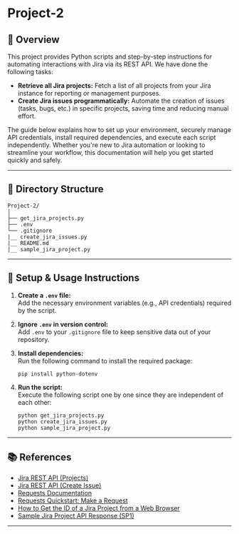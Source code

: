 # Project-2
<!--
Project 2 Documentation .

This file provides an overview of Project 2, detailing the objectives, features, and progress made. Under Project 2, we have implemented and documented various Python programming exercises and mini-projects to enhance practical coding skills. The project includes problem statements, solutions, and explanations for each task undertaken, serving as a comprehensive reference for learning and revision.
-->
## 📝 Overview
This project provides Python scripts and step-by-step instructions for automating interactions with Jira via its REST API. We have done the following tasks:

- **Retrieve all Jira projects:** Fetch a list of all projects from your Jira instance for reporting or management purposes.
- **Create Jira issues programmatically:** Automate the creation of issues (tasks, bugs, etc.) in specific projects, saving time and reducing manual effort.

The guide below explains how to set up your environment, securely manage API credentials, install required dependencies, and execute each script independently. Whether you're new to Jira automation or looking to streamline your workflow, this documentation will help you get started quickly and safely.

---

## 📁 Directory Structure

```
Project-2/
│
├── get_jira_projects.py
├── .env
└── .gitignore
|__ create_jira_issues.py
|__ README.md
|__ sample_jira_project.py

```

---

## 🚀 Setup & Usage Instructions

1. **Create a `.env` file:**  
   Add the necessary environment variables (e.g., API credentials) required by the script.

2. **Ignore `.env` in version control:**  
   Add `.env` to your `.gitignore` file to keep sensitive data out of your repository.

3. **Install dependencies:**  
   Run the following command to install the required package:
   ```
   pip install python-dotenv
   ```

4. **Run the script:**  
   Execute the following script one by one since they are independent of each other:
   ```
   python get_jira_projects.py
   python create_jira_issues.py
   python sample_jira_project.py
   ```

---

## 📚 References

- [Jira REST API (Projects)](https://developer.atlassian.com/cloud/jira/platform/rest/v3/api-group-projects/#api-rest-api-3-project-get)
- [Jira REST API (Create Issue)](https://developer.atlassian.com/cloud/jira/platform/rest/v3/api-group-issues/#api-rest-api-3-issue-post)
- [Requests Documentation](https://requests.readthedocs.io/en/latest/)
- [Requests Quickstart: Make a Request](https://requests.readthedocs.io/en/latest/user/quickstart/#make-a-request)
- [How to Get the ID of a Jira Project from a Web Browser](https://support.atlassian.com/jira/kb/how-to-get-the-id-of-a-jira-project-from-a-web-browser/)
- [Sample Jira Project API Response (SP1)](https://shiventerprise.atlassian.net/rest/api/latest/project/SP1)

---
